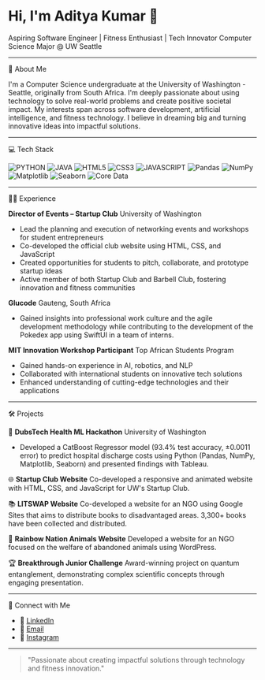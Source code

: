 # Hi, I'm Aditya Kumar 👋

Aspiring Software Engineer | Fitness Enthusiast | Tech Innovator
Computer Science Major @ UW Seattle

---

🚀 About Me

I'm a Computer Science undergraduate at the University of Washington - Seattle, originally from South Africa. I'm deeply passionate about using technology to solve real-world problems and create positive societal impact. My interests span across software development, artificial intelligence, and fitness technology. I believe in dreaming big and turning innovative ideas into impactful solutions.

---

💻 Tech Stack

![PYTHON](https://img.shields.io/badge/Python-3776AB?style=for-the-badge&logo=python&logoColor=white)
![JAVA](https://img.shields.io/badge/Java-ED8B00?style=for-the-badge&logo=openjdk&logoColor=white)
![HTML5](https://img.shields.io/badge/HTML5-E34F26?style=for-the-badge&logo=html5&logoColor=white)
![CSS3](https://img.shields.io/badge/CSS3-1572B6?style=for-the-badge&logo=css3&logoColor=white)
![JAVASCRIPT](https://img.shields.io/badge/JavaScript-F7DF1E?style=for-the-badge&logo=javascript&logoColor=black)
![Pandas](https://img.shields.io/badge/Pandas-150458?style=for-the-badge&logo=pandas&logoColor=white)
![NumPy](https://img.shields.io/badge/NumPy-013243?style=for-the-badge&logo=numpy&logoColor=white)
![Matplotlib](https://img.shields.io/badge/Matplotlib-E34F26?style=for-the-badge&logo=matplotlib&logoColor=white)
![Seaborn](https://img.shields.io/badge/Seaborn-4682B4?style=for-the-badge&logo=seaborn&logoColor=white)
![Core Data](https://img.shields.io/badge/Core_Data-4051B5?style=for-the-badge&logo=coredata&logoColor=white)

---

👨‍💻 Experience

**Director of Events – Startup Club**
University of Washington
- Lead the planning and execution of networking events and workshops for student entrepreneurs
- Co-developed the official club website using HTML, CSS, and JavaScript
- Created opportunities for students to pitch, collaborate, and prototype startup ideas
- Active member of both Startup Club and Barbell Club, fostering innovation and fitness communities

**Glucode**
Gauteng, South Africa
- Gained insights into professional work culture and the agile development methodology while contributing to the development of the Pokedex app using SwiftUI in a team of interns.

**MIT Innovation Workshop Participant**
Top African Students Program
- Gained hands-on experience in AI, robotics, and NLP
- Collaborated with international students on innovative tech solutions
- Enhanced understanding of cutting-edge technologies and their applications

---

🛠️ Projects

🔬 **DubsTech Health ML Hackathon**
University of Washington
- Developed a CatBoost Regressor model (93.4% test accuracy, ±0.0011 error) to predict hospital discharge costs using Python (Pandas, NumPy, Matplotlib, Seaborn) and presented findings with Tableau.

 🌐 **Startup Club Website**
Co-developed a responsive and animated website with HTML, CSS, and JavaScript for UW's Startup Club.

 📚 **LITSWAP Website**
Co-developed a website for an NGO using Google Sites that aims to distribute books to disadvantaged areas. 3,300+ books have been collected and distributed.

🐾 **Rainbow Nation Animals Website**
Developed a website for an NGO focused on the welfare of abandoned animals using WordPress.

🏆 **Breakthrough Junior Challenge**
Award-winning project on quantum entanglement, demonstrating complex scientific concepts through engaging presentation.

---

🤝 Connect with Me

- 🔗 [LinkedIn](https://www.linkedin.com/in/aditya-kumar05/)
- 📧 [Email](mailto:adideeavi1@gmail.com)
- 📱 [Instagram](https://instagram.com/adi.kumar._)

---

> "Passionate about creating impactful solutions through technology and fitness innovation."
